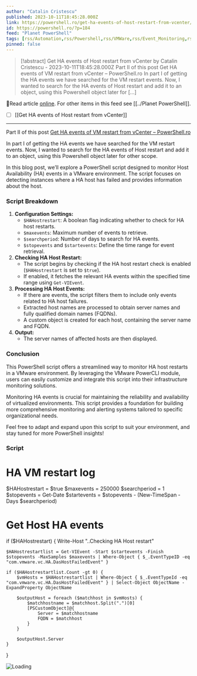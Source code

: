 ```yaml
---
author: "Catalin Cristescu"
published: 2023-10-11T18:45:28.000Z
link: https://powershell.ro/get-ha-events-of-host-restart-from-vcenter/
id: https://powershell.ro/?p=184
feed: "Planet PowerShell"
tags: [rss/Automation,rss/Powershell,rss/VMWare,rss/Event_Monitoring,rss/HA_(High_Availability),rss/Infrastructure_Monitoring,rss/powercli,rss/powershell,rss/scripting,rss/vmware]
pinned: false
---
```

> [!abstract] Get HA events of Host restart from vCenter by Catalin Cristescu - 2023-10-11T18:45:28.000Z
> Part II of this post Get HA events of VM restart from vCenter – PowerShell.ro In part I of getting the HA events we have searched for the VM restart events. Now, I wanted to search for the HA events of Host restart and add it to an object, using this Powershell object later for […]

🔗Read article [online](https://powershell.ro/get-ha-events-of-host-restart-from-vcenter/). For other items in this feed see [[../Planet PowerShell]].

- [ ] [[Get HA events of Host restart from vCenter]]
- - -
Part II of this post [Get HA events of VM restart from vCenter – PowerShell.ro](https://powershell.ro/get-ha-events-of-vm-restart-from-vcenter/)

In part I of getting the HA events we have searched for the VM restart events. Now, I wanted to search for the HA events of Host restart and add it to an object, using this Powershell object later for other scope.

In this blog post, we’ll explore a PowerShell script designed to monitor Host Availability (HA) events in a VMware environment. The script focuses on detecting instances where a HA host has failed and provides information about the host.

### Script Breakdown

1. **Configuration Settings:**
    - `$HAHostrestart`: A boolean flag indicating whether to check for HA host restarts.
    - `$maxevents`: Maximum number of events to retrieve.
    - `$searchperiod`: Number of days to search for HA events.
    - `$stopevents` and `$startevents`: Define the time range for event retrieval.
2. **Checking HA Host Restart:**
    - The script begins by checking if the HA host restart check is enabled (`$HAHostrestart` is set to `$true`).
    - If enabled, it fetches the relevant HA events within the specified time range using `Get-VIEvent`.
3. **Processing HA Host Events:**
    - If there are events, the script filters them to include only events related to HA host failures.
    - Extracted host names are processed to obtain server names and fully qualified domain names (FQDNs).
    - A custom object is created for each host, containing the server name and FQDN.
4. **Output:**
    - The server names of affected hosts are then displayed.

### Conclusion

This PowerShell script offers a streamlined way to monitor HA host restarts in a VMware environment. By leveraging the VMware PowerCLI module, users can easily customize and integrate this script into their infrastructure monitoring solutions.

Monitoring HA events is crucial for maintaining the reliability and availability of virtualized environments. This script provides a foundation for building more comprehensive monitoring and alerting systems tailored to specific organizational needs.

Feel free to adapt and expand upon this script to suit your environment, and stay tuned for more PowerShell insights!

### Script

# HA VM restart log

$HAHostrestart = $true
$maxevents = 250000
$searchperiod = 1
$stopevents = Get-Date
$startevents = $stopevents - (New-TimeSpan -Days $searchperiod)

# Get Host HA events
if ($HAHostrestart) {
    Write-Host "..Checking HA Host restart"
    
    $HAHostrestartlist = Get-VIEvent -Start $startevents -Finish $stopevents -MaxSamples $maxevents | Where-Object { $_.EventTypeID -eq "com.vmware.vc.HA.DasHostFailedEvent" }

    if ($HAHostrestartlist.Count -gt 0) {
        $vmHosts = $HAHostrestartlist | Where-Object { $_.EventTypeId -eq "com.vmware.vc.HA.DasHostFailedEvent" } | Select-Object ObjectName -ExpandProperty ObjectName

        $outputHost = foreach ($matchhost in $vmHosts) {
            $matchhostname = $matchhost.Split(".")[0]
            [PSCustomObject]@{
                Server = $matchhostname
                FQDN = $matchhost
            }
        }

        $outputHost.Server
    }
}

![Loading](https://powershell.ro/wp-content/plugins/page-views-count/ajax-loader-2x.gif)
